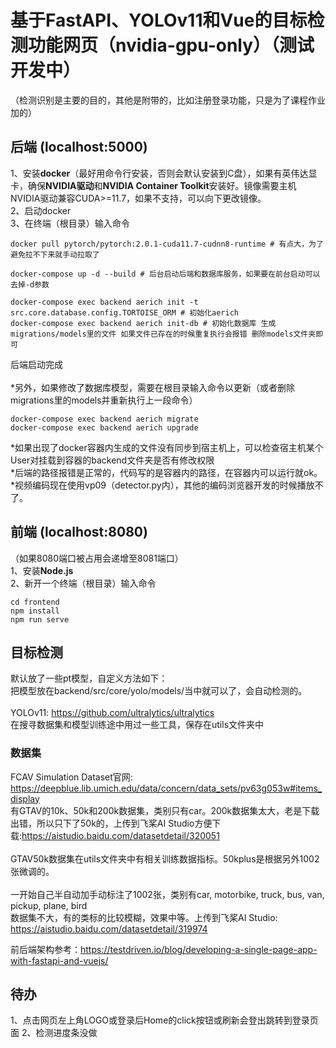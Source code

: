 # 基于FastAPI、YOLOv11和Vue的目标检测功能网页（nvidia-gpu-only）（测试开发中）
（检测识别是主要的目的，其他是附带的，比如注册登录功能，只是为了课程作业加的）
## 后端 (localhost:5000)
1、安装**docker**（最好用命令行安装，否则会默认安装到C盘），如果有英伟达显卡，确保**NVIDIA驱动**和**NVIDIA Container Toolkit**安装好。镜像需要主机NVIDIA驱动兼容CUDA>=11.7，如果不支持，可以向下更改镜像。\
2、启动docker\
3、在终端（根目录）输入命令
```
docker pull pytorch/pytorch:2.0.1-cuda11.7-cudnn8-runtime # 有点大，为了避免拉不下来就手动拉取了

docker-compose up -d --build # 后台启动后端和数据库服务，如果要在前台启动可以去掉-d参数

docker-compose exec backend aerich init -t src.core.database.config.TORTOISE_ORM # 初始化aerich
docker-compose exec backend aerich init-db # 初始化数据库 生成migrations/models里的文件 如果文件已存在的时候重复执行会报错 删除models文件夹即可
```
后端启动完成\
\
*另外，如果修改了数据库模型，需要在根目录输入命令以更新（或者删除migrations里的models并重新执行上一段命令）
```
docker-compose exec backend aerich migrate
docker-compose exec backend aerich upgrade
```
*如果出现了docker容器内生成的文件没有同步到宿主机上，可以检查宿主机某个User对挂载到容器的backend文件夹是否有修改权限\
*后端的路径报错是正常的，代码写的是容器内的路径，在容器内可以运行就ok。
*视频编码现在使用vp09（detector.py内），其他的编码浏览器开发的时候播放不了。
## 前端 (localhost:8080)
（如果8080端口被占用会递增至8081端口）\
1、安装**Node.js**\
2、新开一个终端（根目录）输入命令
```
cd frontend
npm install
npm run serve
```
## 目标检测
默认放了一些pt模型，自定义方法如下：\
把模型放在backend/src/core/yolo/models/当中就可以了，会自动检测的。\
\
YOLOv11: https://github.com/ultralytics/ultralytics \
在搜寻数据集和模型训练途中用过一些工具，保存在utils文件夹中
### 数据集
FCAV Simulation Dataset官网: https://deepblue.lib.umich.edu/data/concern/data_sets/pv63g053w#items_display \
有GTAV的10k、50k和200k数据集，类别只有car。200k数据集太大，老是下载出错，所以只下了50k的，上传到飞桨AI Studio方便下载:https://aistudio.baidu.com/datasetdetail/320051  \
\
GTAV50k数据集在utils文件夹中有相关训练数据指标。50kplus是根据另外1002张微调的。\
\
一开始自己半自动加手动标注了1002张，类别有car, motorbike, truck, bus, van, pickup, plane, bird\
数据集不大，有的类标的比较模糊，效果中等。上传到飞桨AI Studio: https://aistudio.baidu.com/datasetdetail/319974

前后端架构参考：https://testdriven.io/blog/developing-a-single-page-app-with-fastapi-and-vuejs/

## 待办
1、点击网页左上角LOGO或登录后Home的click按钮或刷新会登出跳转到登录页面
2、检测进度条没做
